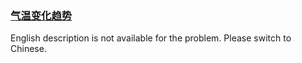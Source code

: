 ### [气温变化趋势](https://leetcode.com/problems/6CE719)

English description is not available for the problem. Please switch to Chinese.
